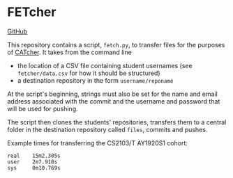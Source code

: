 # FETcher

[GitHub](https://github.com/Parcly-Taxel/fetcher)

This repository contains a script, `fetch.py`, to transfer files for the purposes of [CATcher](https://github.com/CATcher-org/CATcher). It takes from the command line

* the location of a CSV file containing student usernames (see `fetcher/data.csv` for how it should be structured)
* a destination repository in the form `username/reponame`

At the script's beginning, strings must also be set for the name and email address associated with the commit and the username and password that will be used for pushing.

The script then clones the students' repositories, transfers them to a central folder in the destination repository called `files`, commits and pushes.

Example times for transferring the CS2103/T AY1920S1 cohort:
```
real    15m2.305s
user    2m7.910s
sys     0m10.769s
```
